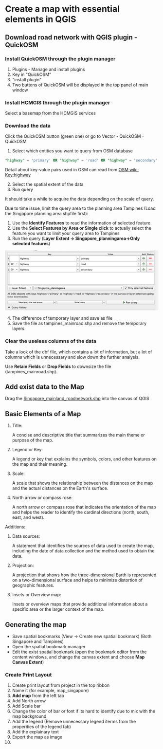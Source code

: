 # Create a map with essential elements in QGIS

## Download road network with QGIS plugin - QuickOSM

### Install QuickOSM through the plugin manager

1. Plugins - Manage and install plugins
2. Key in "QuickOSM"
3. "install plugin"
4. Two buttons of QuickOSM will be displayed in the top panel of main window

### Install HCMGIS through the plugin manager

Select a basemap from the HCMGIS services

### Download the data

Click the QuickOSM button (green one) or go to Vector - QuickOSM - QuickOSM

1. Select which entities you want to query from OSM database

```sql
"highway" = 'primary' OR "highway" = 'road' OR "highway" = 'secondary'
```

Detail about key-value pairs used in OSM can read from [OSM wiki: Key:highway](https://wiki.openstreetmap.org/wiki/Key:highway)

2. Select the spatial extent of the data
3. Run query

It should take a while to acquire the data depending on the scale of query.

Due to time issue, limit the query area to the planning area Tampines (Load the Singapore planning area shpfile first):

1. Use the **Identify Features** to read the information of selected feature.
2. Use the **Select Features by Area or Single click** to actually select the feature you want to limit your query area to Tampines
3. Run the query (**Layer Extent -> Singapore_planningarea->Only selected features**)

![practical_001](../imgs/practical_001.png)

4. The difference of temporary layer and save as file
5. Save the file as tampines_mainroad.shp and remove the temporary layers

### Clear the useless columns of the data

Take a look of the dbf file, which contains a lot of information, but a lot of columns which is unnecessary and slow down the further analysis.

Use **Retain Fields** or **Drop Fields** to downsize the file (tampines_mainroad.shp).

## Add exist data to the Map

Drag the [Singapore_mainland_roadnetwork.shp](../../../GIS-bootcamp_qgisfiles/data/bus_stops_singapore.shp) into the canvas of QGIS

## Basic Elements of a Map

1. Title: 

   A concise and descriptive title that summarizes the main theme or purpose of the map.

2. Legend or Key:

   A legend or key that explains the symbols, colors, and other features on the map and their meaning.

3. Scale: 

   A scale that shows the relationship between the distances on the map and the actual distances on the Earth's surface.

4. North arrow or compass rose: 

   A north arrow or compass rose that indicates the orientation of the map and helps the reader to identify the cardinal directions (north, south, east, and west).

Additions:

1. Data sources:

   A statement that identifies the sources of data used to create the map, including the date of data collection and the method used to obtain the data.

2. Projection:

   A projection that shows how the three-dimensional Earth is represented on a two-dimensional surface and helps to minimize distortion of geographic features.

3. Insets or Overview map:

   Insets or overview maps that provide additional information about a specific area or the larger context of the map.

## Generating the map

- Save spatial bookmarks (View -> Create new spatial bookmark) (Both Singapore and Tampines)
- Open the spatial bookmark manager
- Edit the exist spatial bookmark (open the bookmark editor from the content windows, and change the canvas extent and choose **Map Canvas Extent**)

### Create Print Layout

1. Create print layout from project in the top ribbon
2. Name it (for example, map_singapore)
3. **Add map** from the left tab
4. Add North arrow
5. Add Scale bar
6. Change the color of bar or font if its hard to identify due to mix with the map background
7. Add the legend (Remove unnecessary legend iterms from the properities of the legend tab)
8. Add the explainary text
9. Export the map as image
10. 



